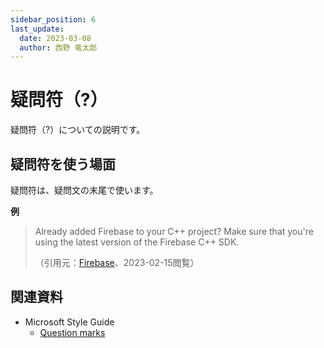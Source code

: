 ```yaml
---
sidebar_position: 6
last_update:
  date: 2023-03-08
  author: 西野 竜太郎
---
```


# 疑問符（?）

疑問符（?）についての説明です。

## 疑問符を使う場面

疑問符は、疑問文の末尾で使います。

**例**

> Already added Firebase to your C++ project? Make sure that you're using the latest version of the Firebase C++ SDK.
> 
> （引用元：[Firebase](https://firebase.google.com/docs/cpp/setup?platform=ios)、2023-02-15閲覧）

## 関連資料

- Microsoft Style Guide
    - [Question marks](https://learn.microsoft.com/en-us/style-guide/punctuation-symbol/question-marks)
